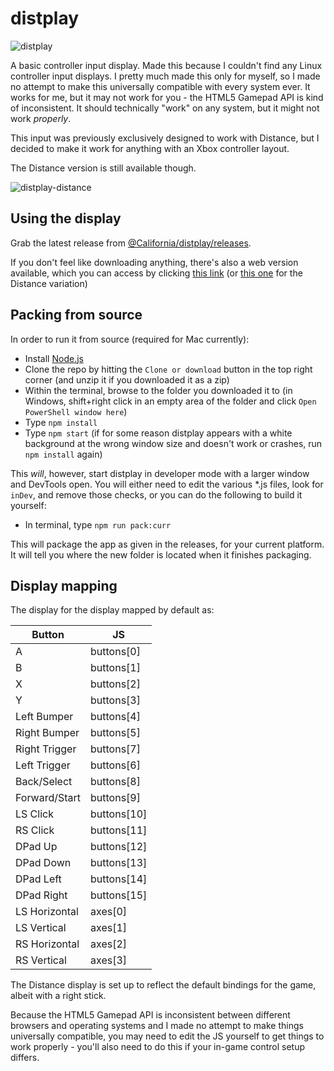 # distplay
![distplay](/img/distplay.png?raw=true)

A basic controller input display. Made this because I couldn't find any Linux controller input displays. I pretty much made this only for myself, so I made no attempt to make this universally compatible with every system ever. It works for me, but it may not work for you - the HTML5 Gamepad API is kind of inconsistent. It should technically "work" on any system, but it might not work *properly*.

This input was previously exclusively designed to work with Distance, but I decided to make it work for anything with an Xbox controller layout.

The Distance version is still available though.

![distplay-distance](/img/distplay-distance.png?raw=true)

## Using the display
Grab the latest release from [@California/distplay/releases](https://github.com/Californ1a/distplay/releases).

If you don't feel like downloading anything, there's also a web version available, which you can access by clicking
[this link](tntmatthew.github.io/distplay/distplay.html) (or [this one](tntmatthew.github.io/distplay/distplay-distance.html) for the Distance variation)

## Packing from source
In order to run it from source (required for Mac currently):
- Install [Node.js](https://nodejs.org/)
- Clone the repo by hitting the `Clone or download` button in the top right corner (and unzip it if you downloaded it as a zip)
- Within the terminal, browse to the folder you downloaded it to (in Windows, shift+right click in an empty area of the folder and click `Open PowerShell window here`)
- Type `npm install`
- Type `npm start` (if for some reason distplay appears with a white background at the wrong window size and doesn't work or crashes, run `npm install` again)

This *will*, however, start distplay in developer mode with a larger window and DevTools open. You will either need to edit the various \*.js files, look for `inDev`, and remove those checks, or you can do the following to build it yourself:
- In terminal, type `npm run pack:curr`

This will package the app as given in the releases, for your current platform. It will tell you where the new folder is located when it finishes packaging.

## Display mapping
The display for the display mapped by default as:

| Button           | JS              |
| ---------------- | --------------- |
| A                | buttons[0]      |
| B                | buttons[1]      |
| X                | buttons[2]      |
| Y                | buttons[3]      |
| Left Bumper      | buttons[4]      |
| Right Bumper     | buttons[5]      |
| Right Trigger    | buttons[7]      |
| Left Trigger     | buttons[6]      |
| Back/Select      | buttons[8]      |
| Forward/Start    | buttons[9]      |
| LS Click         | buttons[10]     |
| RS Click         | buttons[11]     |
| DPad Up          | buttons[12]     |
| DPad Down        | buttons[13]     |
| DPad Left        | buttons[14]     |
| DPad Right       | buttons[15]     |
| LS Horizontal    | axes[0]         |
| LS Vertical      | axes[1]         |
| RS Horizontal    | axes[2]         |
| RS Vertical      | axes[3]         |

The Distance display is set up to reflect the default bindings for the game, albeit with a right stick.

Because the HTML5 Gamepad API is inconsistent between different browsers and operating systems and I made no attempt to make things universally compatible, you may need to edit the JS yourself to get things to work properly - you'll also need to do this if your in-game control setup differs.
